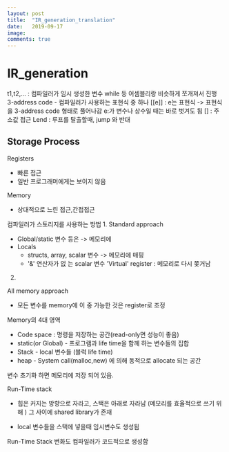 ```yaml
---
layout: post
title:  "IR_generation_translation"
date:   2019-09-17
image:
comments: true
---
```

IR_generation
====================================
t1,t2,... : 컴파일러가 임시 생성한 변수
while 등 어셈블리랑 비슷하게 쪼개져서 진행
3-address code - 컴파일러가 사용하는 표현식 중 하나
[[e]] : e는 표현식 -> 표현식을 3-address code 형태로 풀어나감
e:가 변수나 상수일 때는 바로 벗겨도 됨
[] : 주소값 접근
Lend : 루프를 탈출할때, jump 와 반대

Storage Process
------------------------------
Registers
- 빠른 접근
- 일반 프로그래머에게는 보이지 않음

Memory
- 상대적으로 느린 접근,간접접근

컴파일러가 스토리지를 사용하는 방법
1.
Standard approach
- Global/static 변수 등은 -> 메모리에
- Locals
  - structs, array,  scalar 변수 -> 메모리에 매핑
  - '&' 연산자가 없 는 scalar 변수 'Virtual' register : 메모리로 다시 쫒거남

2.
All memory approach
- 모든 변수를 memory에 이 중 가능한 것은 register로 조정

Memory의 4대 영역

- Code space : 명령을 저장하는 공간(read-only면 성능이 좋음)
- static(or Global) - 프로그램과 life time을 함께 하는 변수들의 집합
- Stack - local 변수들 (블럭 life time)
- heap - System call(malloc,new) 에 의해 동적으로 allocate 되는 공간

변수 초기화 하면 메모리에 저장 되어 있음.

Run-Time stack

- 힙은 커지는 방향으로 자라고, 스택은 아래로 자라남 (메모리를 효율적으로 쓰기 위해 ) 그 사이에 shared library가 존재 

- local 변수들을 스택에 넣을때 임시변수도 생성됨

Run-Time Stack 변화도 컴파일러가 코드적으로 생성함


